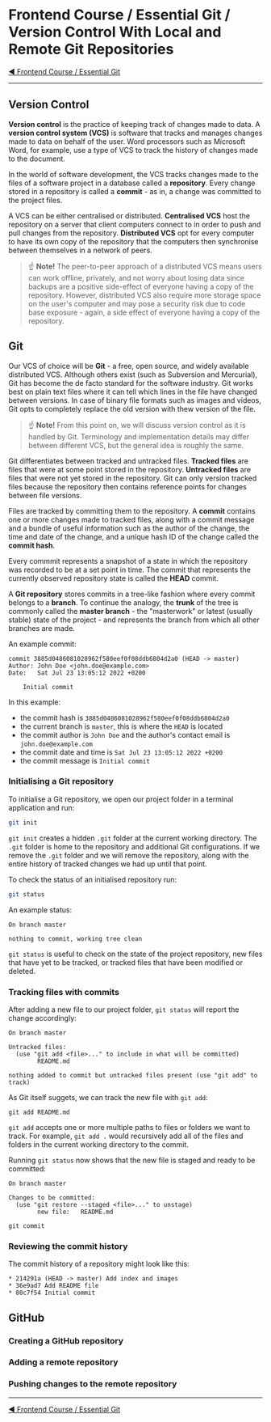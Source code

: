 # Frontend Course / Essential Git / Version Control With Local and Remote Git Repositories

[:arrow_backward: Frontend Course / Essential Git](./README.md)

---

## Version Control

**Version control** is the practice of keeping track of changes made to data. A **version control system (VCS)** is software that tracks and manages changes made to data on behalf of the user. Word processors such as Microsoft Word, for example, use a type of VCS to track the history of changes made to the document.

In the world of software development, the VCS tracks changes made to the files of a software project in a database called a **repository**. Every change stored in a repository is called a **commit** - as in, a change was committed to the project files.

A VCS can be either centralised or distributed. **Centralised VCS** host the repository on a server that client computers connect to in order to push and pull changes from the repository. **Distributed VCS** opt for every computer to have its own copy of the repository that the computers then synchronise between themselves in a network of peers.

> :point_up: **Note!** The peer-to-peer approach of a distributed VCS means users can work offline, privately, and not worry about losing data since backups are a positive side-effect of everyone having a copy of the repository. However, distributed VCS also require more storage space on the user's computer and may pose a security risk due to code base exposure - again, a side effect of everyone having a copy of the repository.

## Git

Our VCS of choice will be **Git** - a free, open source, and widely available distributed VCS. Although others exist (such as Subversion and Mercurial), Git has become the de facto standard for the software industry. Git works best on plain text files where it can tell which lines in the file have changed between versions. In case of binary file formats such as images and videos, Git opts to completely replace the old version with thew version of the file.

> :point_up: **Note!** From this point on, we will discuss version control as it is handled by Git. Terminology and implementation details may differ between different VCS, but the general idea is roughly the same.

Git differentiates between tracked and untracked files. **Tracked files** are files that were at some point stored in the repository. **Untracked files** are files that were not yet stored in the repository. Git can only version tracked files because the repository then contains reference points for changes between file versions.

Files are tracked by committing them to the repository. A **commit** contains one or more changes made to tracked files, along with a commit message and a bundle of useful information such as the author of the change, the time and date of the change, and a unique hash ID of the change called the **commit hash**.

Every commmit represents a snapshot of a state in which the repository was recorded to be at a set point in time. The commit that represents the currently observed repository state is called the **HEAD** commit.

A **Git repository** stores commits in a tree-like fashion where every commit belongs to a **branch**. To continue the analogy, the **trunk** of the tree is commonly called the **master branch** - the "masterwork" or latest (usually stable) state of the project - and represents the branch from which all other branches are made.

An example commit:

```
commit 3885d0486081028962f580eef0f08ddb6804d2a0 (HEAD -> master)
Author: John Doe <john.doe@example.com>
Date:   Sat Jul 23 13:05:12 2022 +0200

    Initial commit
```

In this example:

- the commit hash is `3885d0486081028962f580eef0f08ddb6804d2a0`
- the current branch is `master`, this is where the `HEAD` is located
- the commit author is `John Doe` and the author's contact email is `john.doe@example.com`
- the commit date and time is `Sat Jul 23 13:05:12 2022 +0200`
- the commit message is `Initial commit`

### Initialising a Git repository

To initialise a Git repository, we open our project folder in a terminal application and run:

```sh
git init
```

`git init` creates a hidden `.git` folder at the current working directory. The `.git` folder is home to the repository and additional Git configurations. If we remove the `.git` folder and we will remove the repository, along with the entire history of tracked changes we had up until that point.

To check the status of an initialised repository run:

```sh
git status
```

An example status:

```
On branch master

nothing to commit, working tree clean
```

`git status` is useful to check on the state of the project repository, new files that have yet to be tracked, or tracked files that have been modified or deleted.

### Tracking files with commits

After adding a new file to our project folder, `git status` will report the change accordingly:

```
On branch master

Untracked files:
  (use "git add <file>..." to include in what will be committed)
        README.md

nothing added to commit but untracked files present (use "git add" to track)
```

As Git itself suggets, we can track the new file with `git add`:

```
git add README.md
```

`git add` accepts one or more multiple paths to files or folders we want to track. For example, `git add .` would recursively add all of the files and folders in the current working directory to the commit.

Running `git status` now shows that the new file is staged and ready to be committed:

```
On branch master

Changes to be committed:
  (use "git restore --staged <file>..." to unstage)
        new file:   README.md
```


```
git commit
```

### Reviewing the commit history

The commit history of a repository might look like this:

```
* 214291a (HEAD -> master) Add index and images
* 36e9ad7 Add README file
* 80c7f54 Initial commit
```

## GitHub

### Creating a GitHub repository

### Adding a remote repository

### Pushing changes to the remote repository

---

[:arrow_backward: Frontend Course / Essential Git](./README.md)
